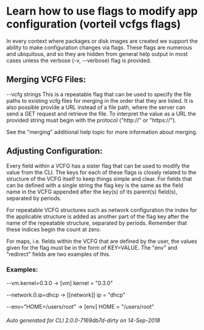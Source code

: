 # Learn how to use flags to modify app configuration (vorteil vcfgs flags)

In every context where packages or disk images are created we support the
ability to make configuration changes via flags. These flags are numerous and
ubiquitous, and so they are hidden from general help output in most cases unless
the verbose (-v, --verbose) flag is provided.

## Merging VCFG Files:

--vcfg strings	This is a repeatable flag that can be used to specify
the file paths to existing vcfg files for merging in the
order that they are listed. It is also possible provide
a URL instead of a file path, where the server can send
a GET request and retrieve the file. To interpret the
value as a URL the provided string must begin with the
protocol ("http://" or "https://").

See the "merging" additional help topic for more information about merging.

## Adjusting Configuration:

Every field within a VCFG has a sister flag that can be used to modify the
value from the CLI. The keys for each of these flags is closely related to the
structure of the VCFG itself to keep things simple and clear. For fields that
can be defined with a single string the flag key is the same as the field name
in the VCFG appended after the key(s) of its parent(s) field(s), separated by
periods.

For repeatable VCFG structures such as network configuration the index for the
applicable structure is added as another part of the flag key after the name
of the repeatable structure, separated by periods. Remember that these indices
begin the count at zero.

For maps, i.e. fields within the VCFG that are defined by the user, the values
given for the flag must be in the form of KEY=VALUE. The "env" and "redirect"
fields are two examples of this.

### Examples:

--vm.kernel=0.3.0		→	[vm]
kernel = "0.3.0"

--network.0.ip=dhcp 	→	[[network]]
ip = "dhcp"

--env="HOME=/users/root" 	→	[env]
HOME = "/users/root"


###### Auto generated for CLI 2.0.0-7169db7d-dirty on 14-Sep-2018
